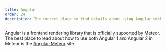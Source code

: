 ```yaml
---
title: Angular
order: 24
description: The correct place to find details about using Angular with Meteor
---
```


Angular is a frontend rendering library that is officially supported by Meteor. The best place to read about how to use both Angular 1 and Angular 2 in Meteor is the [Angular-Meteor](http://www.angular-meteor.com) site.
